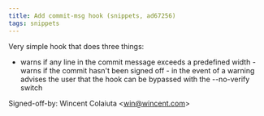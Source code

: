 ```yaml
---
title: Add commit-msg hook (snippets, ad67256)
tags: snippets
---
```


Very simple hook that does three things:

- warns if any line in the commit message exceeds a predefined width - warns if the commit hasn't been signed off - in the event of a warning advises the user that the hook can be bypassed with the --no-verify switch

Signed-off-by: Wincent Colaiuta &lt;win@wincent.com&gt;
